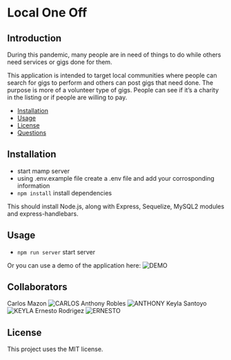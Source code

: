# Local One Off
## Introduction

During this pandemic, many people are in need of things to do while others need services or gigs done for them. 

This application is intended to target local communities where people can search for gigs to perform and others can post gigs that need done.
The purpose is more of a volunteer type of gigs.  People can see if it’s a charity in the listing  or if people are willing to pay.


- [Installation](#installation)
  ​
- [Usage](#usage)
  ​
- [License](#license)
  ​
- [Questions](#questions)

## Installation

- start mamp server
- using .env.example file create a .env file and add your corrosponding information
- `npm install` install dependencies

This should install Node.js, along with Express, Sequelize, MySQL2 modules and express-handlebars.

## Usage

- `npm run server` start server

Or you can use a demo of the application here: ![DEMO](https://local-one-off.herokuapp.com/)

## Collaborators

Carlos Mazon ![CARLOS](https://github.com/reithal/)
Anthony Robles ![ANTHONY](https://github.com/Arobl034)
Keyla Santoyo ![KEYLA](https://github.com/Keylasan)
Ernesto Rodrigez ![ERNESTO](https://github.com/erodrigueztoimil)

## License

This project uses the MIT license.
